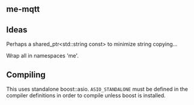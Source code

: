 ## me-mqtt

## Ideas

Perhaps a shared_ptr<std::string const> to minimize string copying...

Wrap all in namespaces 'me'.

## Compiling

This uses standalone boost::asio. `ASIO_STANDALONE` must be defined in the compiler definitions in order to compile unless boost is installed.